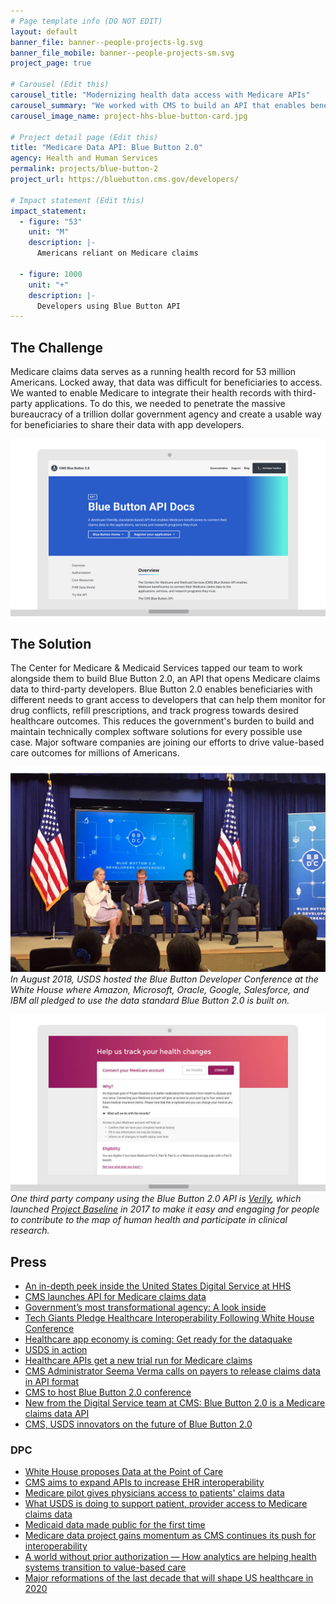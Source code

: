 ```yaml
---
# Page template info (DO NOT EDIT)
layout: default
banner_file: banner--people-projects-lg.svg
banner_file_mobile: banner--people-projects-sm.svg
project_page: true

# Carousel (Edit this)
carousel_title: "Modernizing health data access with Medicare APIs"
carousel_summary: "We worked with CMS to build an API that enables beneficiaries with different needs to grant access to developers that can help them monitor for drug conflicts, refill prescriptions, and track progress towards desired healthcare outcomes."
carousel_image_name: project-hhs-blue-button-card.jpg

# Project detail page (Edit this)
title: "Medicare Data API: Blue Button 2.0"
agency: Health and Human Services
permalink: projects/blue-button-2
project_url: https://bluebutton.cms.gov/developers/

# Impact statement (Edit this)
impact_statement:
  - figure: "53"
    unit: "M"
    description: |-
      Americans reliant on Medicare claims

  - figure: 1000
    unit: "+"
    description: |-
      Developers using Blue Button API
---
```


## The Challenge

Medicare claims data serves as a running health record for 53 million Americans. Locked away, that data was difficult for beneficiaries to access. We wanted to enable Medicare to integrate their health records with third-party applications. To do this, we needed to penetrate the massive bureaucracy of a trillion dollar government agency and create a usable way for beneficiaries to share their data with app developers.

![](../images/project-hhs-blue-button-ui.gif)

## The Solution

The Center for Medicare & Medicaid Services tapped our team to work alongside them to build Blue Button 2.0, an API that opens Medicare claims data to third-party developers. Blue Button 2.0 enables beneficiaries with different needs to grant access to developers that can help them monitor for drug conflicts, refill prescriptions, and track progress towards desired healthcare outcomes. This reduces the government's burden to build and maintain technically complex software solutions for every possible use case. Major software companies are joining our efforts to drive value-based care outcomes for millions of Americans.

![](../images/project-hhs-blue-button-page2.jpg)
*In August 2018, USDS hosted the Blue Button Developer Conference at the White House where Amazon, Microsoft, Oracle, Google, Salesforce, and IBM all pledged to use the data standard Blue Button 2.0 is built on.*

![](../images/project-hhs-blue-button-ui2.jpg)
*One third party company using the Blue Button 2.0 API is [Verily](https://verily.com/), which launched [Project Baseline](https://www.projectbaseline.com/) in 2017 to make it easy and engaging for people to contribute to the map of human health and participate in clinical research.*

## Press

- [An in-depth peek inside the United States Digital Service at HHS](https://www.mobihealthnews.com/content/depth-peek-inside-united-states-digital-service-hhs)
- [CMS launches API for Medicare claims data](https://fcw.com/articles/2018/03/06/cms-blue-button-api.aspx)
- [Government’s most transformational agency: A look inside](https://www.federaltimes.com/it-networks/2018/07/26/governments-most-transformational-agency-a-look-inside/)
- [Tech Giants Pledge Healthcare Interoperability Following White House Conference](https://www.meritalk.com/articles/tech-giants-pledge-healthcare-interoperability-following-white-house-conference/?doing_wp_cron=1551289642.8972449302673339843750)
- [Healthcare app economy is coming: Get ready for the dataquake](https://www.healthcareitnews.com/news/healthcare-app-economy-coming-get-ready-dataquake)
- [USDS in action](https://fcw.com/blogs/lectern/2018/04/kelman-cms-usds.aspx)
- [Healthcare APIs get a new trial run for Medicare claims](https://searchhealthit.techtarget.com/news/252445566/Healthcare-APIs-get-a-new-trial-run-for-Medicare-claims)
- [CMS Administrator Seema Verma calls on payers to release claims data in API format](https://www.healthcareitnews.com/news/cms-administrator-seema-verma-calls-payers-release-claims-data-api-format)
- [CMS to host Blue Button 2.0 conference](https://www.healthcareitnews.com/news/cms-host-blue-button-20-conference)
- [New from the Digital Service team at CMS: Blue Button 2.0 is a Medicare claims data API](https://www.fedscoop.com/embargoed-new-digital-service-team-cms-blue-button-2-0-medicare-claims-data-api/)
- [CMS, USDS innovators on the future of Blue Button 2.0](https://www.healthcareitnews.com/news/cms-usds-innovators-future-blue-button-20)

### DPC

- [White House proposes Data at the Point of Care](https://www.policymed.com/2019/09/12730.html)
- [CMS aims to expand APIs to increase EHR interoperability](https://governmentciomedia.com/cms-aims-expand-apis-increase-ehr-interoperability)
- [Medicare pilot gives physicians access to patients' claims data](https://www.modernhealthcare.com/care-delivery/medicare-pilot-gives-physicians-access-patients-claims-data)
- [What USDS is doing to support patient, provider access to Medicare claims data](https://governmentciomedia.com/what-usds-doing-support-patient-provider-access-medicare-claims-data)
- [Medicaid data made public for the first time](https://www.fedscoop.com/cms-medicaid-data-public/)
- [Medicare data project gains momentum as CMS continues its push for interoperability](https://www.fedscoop.com/health-data-interoperability-cms-va/)
- [A world without prior authorization — How analytics are helping health systems transition to value-based care](https://www.beckershospitalreview.com/payer-issues/a-world-without-prior-authorization-how-analytics-are-helping-health-systems-transition-to-value-based-care.html)
- [Major reformations of the last decade that will shape US healthcare in 2020](https://www.mobihealthnews.com/news/major-reformations-last-decade-will-shape-us-healthcare-2020)
